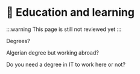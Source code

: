# 🚧 Education and learning

:::warning
    This page is still not reviewed yet
:::


<!-- Algerians with degree in IT make %X more/less than  -->

Degrees?

Algerian degree but working abroad?

Do you need a degree in IT to work here or not?